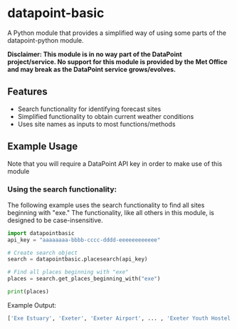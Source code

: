 # datapoint-basic
A Python module that provides a simplified way of using some parts of the
datapoint-python module.

__Disclaimer: This module is in no way part of the DataPoint project/service.
No support for this module is provided by the Met Office and may break as the
DataPoint service grows/evolves.__

## Features
* Search functionality for identifying forecast sites
* Simplified functionality to obtain current weather conditions
* Uses site names as inputs to most functions/methods

## Example Usage
Note that you will require a DataPoint API key in order to make use of this
module
### Using the search functionality:
The following example uses the search functionality to find all sites beginning
with "exe." The functionality, like all others in this module, is designed to
be case-insensitive.

```Python
import datapointbasic
api_key = "aaaaaaaa-bbbb-cccc-dddd-eeeeeeeeeeee"

# Create search object
search = datapointbasic.placesearch(api_key)

# Find all places beginning with "exe"
places = search.get_places_beginning_with("exe")

print(places)

```

Example Output:
```Python
['Exe Estuary', 'Exeter', 'Exeter Airport', ... , 'Exeter Youth Hostel']
```
